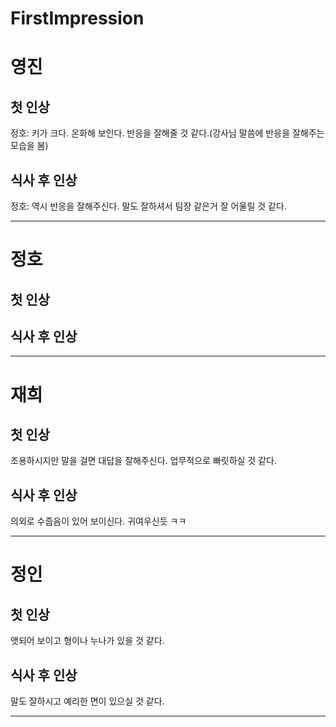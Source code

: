 # FirstImpression

# 영진
## 첫 인상
정호: 키가 크다. 온화해 보인다. 반응을 잘해줄 것 같다.(강사님 말씀에 반응을 잘해주는 모습을 봄)

## 식사 후 인상
정호: 역시 반응을 잘해주신다. 말도 잘하셔서 팀장 같은거 잘 어울릴 것 같다.

---
# 정호
## 첫 인상


## 식사 후 인상

---
# 재희
## 첫 인상
조용하시지만 말을 걸면 대답을 잘해주신다. 업무적으로 빠릿하실 것 같다.

## 식사 후 인상
의외로 수줍음이 있어 보이신다. 귀여우신듯 ㅋㅋ

---
# 정인
## 첫 인상
앳되어 보이고 형이나 누나가 있을 것 같다.

## 식사 후 인상
말도 잘하시고 예리한 면이 있으실 것 같다.

---
